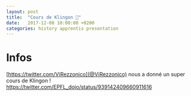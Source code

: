 ```yaml
---
layout: post
title:  "Cours de Klingon 🖖"
date:   2017-12-08 10:00:00 +0200
categories: history apprentis presentation
---
```


# Infos
[https://twitter.com/ViRezzonico](@ViRezzonico) nous a donné un super cours de Klingon !
<https://twitter.com/EPFL_dojo/status/939142409660911616>
